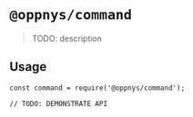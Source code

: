 # `@oppnys/command`

> TODO: description

## Usage

```
const command = require('@oppnys/command');

// TODO: DEMONSTRATE API
```
